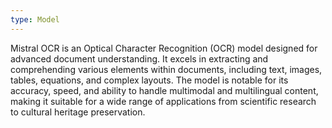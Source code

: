 ```yaml
---
type: Model
---
```


Mistral OCR is an Optical Character Recognition (OCR) model designed for advanced document understanding. It excels in extracting and comprehending various elements within documents, including text, images, tables, equations, and complex layouts. The model is notable for its accuracy, speed, and ability to handle multimodal and multilingual content, making it suitable for a wide range of applications from scientific research to cultural heritage preservation.